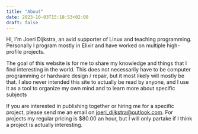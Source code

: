 ```yaml
---
title: "About"
date: 2023-10-03T15:18:53+02:00
draft: false
---
```


Hi, I'm Joeri Dijkstra, an avid supporter of Linux and teaching programming. Personally I program mostly in Elixir and have worked on multiple high-profile projects.

The goal of this website is for me to share my knowledge and things that I find interesting in the world. This does not necessarily have to be computer programming or hardware design / repair, but it most likely will mostly be that. I also never intended this site to actually be read by anyone, and I use it as a tool to organize my own mind and to learn more about specific subjects

If you are interested in publishing together or hiring me for a specific project, please send me an email on joeri_dijkstra@outlook.com. For projects my regular pricing is $80.00 an hour, but I will only partake if I think a project is actually interesting.
